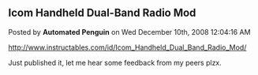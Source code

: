 ## Icom Handheld Dual-Band Radio Mod
Posted by **Automated Penguin** on Wed December 10th, 2008 12:04:16 AM

<http://www.instructables.com/id/Icom_Handheld_Dual_Band_Radio_Mod/>

Just published it, let me hear some feedback from my peers plzx.

